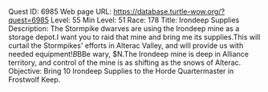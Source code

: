 Quest ID: 6985
Web page URL: https://database.turtle-wow.org/?quest=6985
Level: 55
Min Level: 51
Race: 178
Title: Irondeep Supplies
Description: The Stormpike dwarves are using the Irondeep mine as a storage depot.I want you to raid that mine and bring me its supplies.This will curtail the Stormpikes' efforts in Alterac Valley, and will provide us with needed equipment!$B$BBe wary, $N.The Irondeep mine is deep in Alliance territory, and control of the mine is as shifting as the snows of Alterac.
Objective: Bring 10 Irondeep Supplies to the Horde Quartermaster in Frostwolf Keep.
